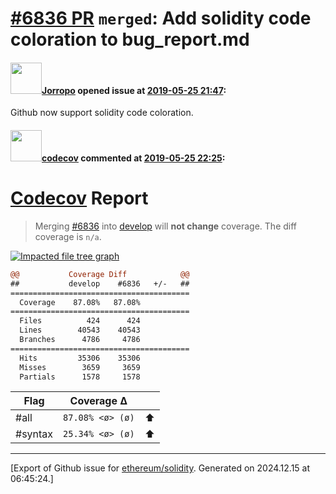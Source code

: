# [\#6836 PR](https://github.com/ethereum/solidity/pull/6836) `merged`: Add solidity code coloration to bug_report.md

#### <img src="https://avatars.githubusercontent.com/u/24391983?u=c6a3d785eb645ac9623c6d5766209d7583762fc9&v=4" width="50">[Jorropo](https://github.com/Jorropo) opened issue at [2019-05-25 21:47](https://github.com/ethereum/solidity/pull/6836):

Github now support solidity code coloration.

#### <img src="https://avatars.githubusercontent.com/in/254?v=4" width="50">[codecov](https://github.com/apps/codecov) commented at [2019-05-25 22:25](https://github.com/ethereum/solidity/pull/6836#issuecomment-495953035):

# [Codecov](https://codecov.io/gh/ethereum/solidity/pull/6836?src=pr&el=h1) Report
> Merging [#6836](https://codecov.io/gh/ethereum/solidity/pull/6836?src=pr&el=desc) into [develop](https://codecov.io/gh/ethereum/solidity/commit/c74e4dba5039e672d7ab3c77eac3abca7d1d5662?src=pr&el=desc) will **not change** coverage.
> The diff coverage is `n/a`.

[![Impacted file tree graph](https://codecov.io/gh/ethereum/solidity/pull/6836/graphs/tree.svg?width=650&token=87PGzVEwU0&height=150&src=pr)](https://codecov.io/gh/ethereum/solidity/pull/6836?src=pr&el=tree)

```diff
@@           Coverage Diff            @@
##           develop    #6836   +/-   ##
========================================
  Coverage    87.08%   87.08%           
========================================
  Files          424      424           
  Lines        40543    40543           
  Branches      4786     4786           
========================================
  Hits         35306    35306           
  Misses        3659     3659           
  Partials      1578     1578
```

| Flag | Coverage Δ | |
|---|---|---|
| #all | `87.08% <ø> (ø)` | :arrow_up: |
| #syntax | `25.34% <ø> (ø)` | :arrow_up: |


-------------------------------------------------------------------------------



[Export of Github issue for [ethereum/solidity](https://github.com/ethereum/solidity). Generated on 2024.12.15 at 06:45:24.]
